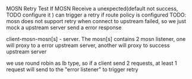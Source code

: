 MOSN Retry Test
If MOSN Receive a unexpected(default not success, TODO configure it ) can trigger a retry if route policy is configured
TODO: mosn does not support retry when connect to upstream failed, so we just mock a upstream server send a error response

client-mosn-mosn[s] - server. The mosn[s] contains 2 mosn listener, one will proxy to a error upstream server, another will proxy to success upstream server

we use round robin as lb type, so if a client send 2 requests, at least 1 request will send to the "error listener" to trigger retry

